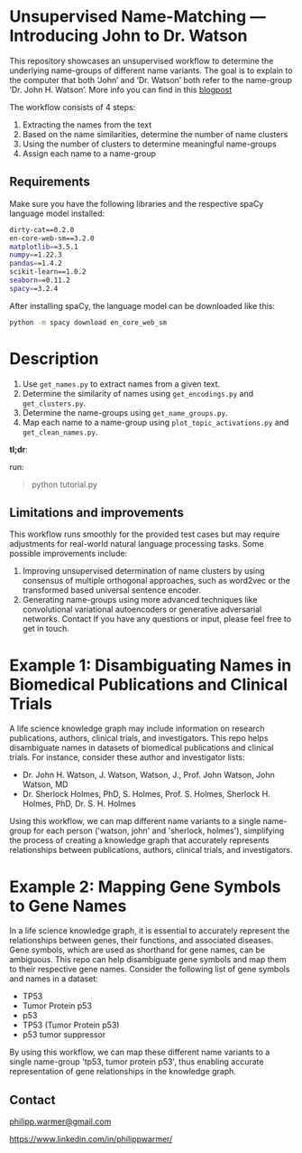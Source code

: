 # Unsupervised Name-Matching — Introducing John to Dr. Watson

This repository showcases an unsupervised workflow to determine the underlying name-groups of different name variants. The goal is to explain to the computer that both ‘John’ and ‘Dr. Watson’ both refer to the name-group ‘Dr. John H. Watson’. More info you can find in this  [blogpost](https://medium.com/d-one/unsupervised-name-matching-made-easy-introducing-john-to-dr-watson-d543cbdc26e5)

The workflow consists of 4 steps:

1. Extracting the names from the text
2. Based on the name similarities, determine the number of name clusters
3. Using the number of clusters to determine meaningful name-groups
4. Assign each name to a name-group

## Requirements

Make sure you have the following libraries and the respective spaCy language model installed:
```bash
dirty-cat==0.2.0
en-core-web-sm==3.2.0
matplotlib==3.5.1
numpy==1.22.3
pandas==1.4.2
scikit-learn==1.0.2
seaborn==0.11.2
spacy==3.2.4
```

After installing spaCy, the language model can be downloaded like this:

```bash
python -m spacy download en_core_web_sm
```

# Description


1. Use `get_names.py` to extract names from a given text.
2. Determine the similarity of names using `get_encodings.py` and `get_clusters.py`.
3. Determine the name-groups using `get_name_groups.py`.
4. Map each name to a name-group using `plot_topic_activations.py` and `get_clean_names.py`.

**tl;dr**:

run:
> python tutorial.py


## Limitations and improvements
This workflow runs smoothly for the provided test cases but may require adjustments for real-world natural language processing tasks. Some possible improvements include:

1. Improving unsupervised
determination of name clusters by using consensus of multiple orthogonal approaches, such as word2vec or the transformed based universal sentence encoder.
2. Generating name-groups using more advanced techniques like convolutional variational autoencoders or generative adversarial networks.
Contact
If you have any questions or input, please feel free to get in touch.

# Example 1: Disambiguating Names in Biomedical Publications and Clinical Trials

A life science knowledge graph may include information on research publications, authors, clinical trials, and investigators. This repo helps disambiguate names in datasets of biomedical publications and clinical trials. For instance, consider these author and investigator lists:

- Dr. John H. Watson, J. Watson, Watson, J., Prof. John Watson, John Watson, MD
- Dr. Sherlock Holmes, PhD, S. Holmes, Prof. S. Holmes, Sherlock H. Holmes, PhD, Dr. S. H. Holmes

Using this workflow, we can map different name variants to a single name-group for each person ('watson, john' and 'sherlock, holmes'), simplifying the process of creating a knowledge graph that accurately represents relationships between publications, authors, clinical trials, and investigators.

# Example 2: Mapping Gene Symbols to Gene Names

In a life science knowledge graph, it is essential to accurately represent the relationships between genes, their functions, and associated diseases. Gene symbols, which are used as shorthand for gene names, can be ambiguous. This repo can help disambiguate gene symbols and map them to their respective gene names. Consider the following list of gene symbols and names in a dataset:

- TP53
- Tumor Protein p53
- p53
- TP53 (Tumor Protein p53)
- p53 tumor suppressor

By using this workflow, we can map these different name variants to a single name-group 'tp53, tumor protein p53', thus enabling accurate representation of gene relationships in the knowledge graph.


## Contact
philipp.warmer@gmail.com

https://www.linkedin.com/in/philippwarmer/


